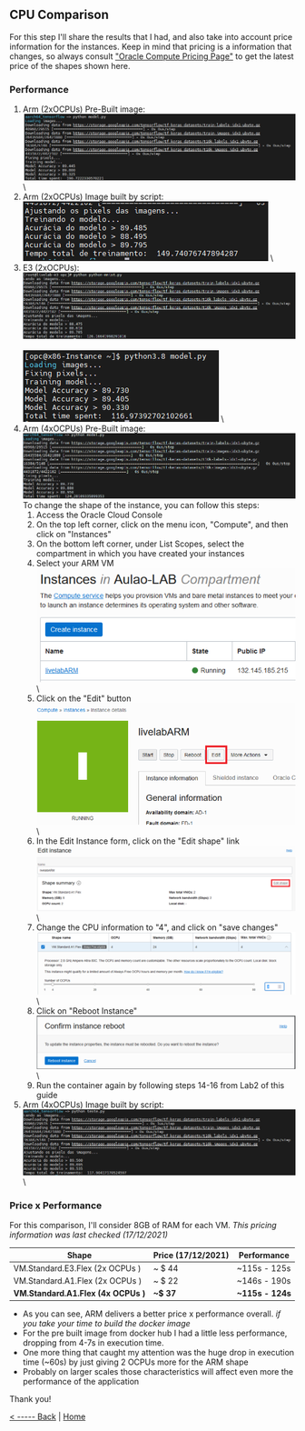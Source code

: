 ## CPU Comparison
For this step I'll share the results that I had, and also take into account price information for the instances.
Keep in mind that pricing is a information that changes, so always consult ["Oracle Compute Pricing Page"](https://www.oracle.com/cloud/compute/pricing.html) to get the latest price of the shapes shown here.



### Performance
1. Arm (2xOCPUs) Pre-Built image:
\
![](./img/001-LAB4.PNG)
\
2. Arm (2xOCPUs) Image built by script:
\
![](./img/002-LAB4.PNG)
\
3. E3 (2xOCPUs):
\
![](./img/003-LAB4.PNG)
\
\
![](./img/0031-LAB4.PNG)
\
4. Arm (4xOCPUs) Pre-Built image:
\
![](./img/004-LAB4.PNG)
\
To change the shape of the instance, you can follow this steps:
	1. Access the Oracle Cloud Console
	2. On the top left corner, click on the menu icon, "Compute", and then click on "Instances"
	3. On the bottom left corner, under List Scopes, select the compartment in which you have created your instances
	4. Select your ARM VM
    \
![](./img/005-LAB4.PNG)
\
	5. Click on the "Edit" button
    \
![](./img/006-LAB4.PNG)
\
	6. In the Edit Instance form, click on the "Edit shape" link
    \
![](./img/007-LAB4.PNG)
\
	7. Change the CPU information to "4", and click on "save changes"
    \
![](./img/008-LAB4.PNG)
\
	8. Click on "Reboot Instance"
    \
![](./img/009-LAB4.PNG)
\
	9. Run the container again by following steps 14-16 from Lab2 of this guide
5. Arm (4xOCPUs) Image built by script:
\
![](./img/0041-LAB4.PNG)
\
### Price x Performance
For this comparison, I'll consider 8GB of RAM for each VM. 
*This pricing information was last checked (17/12/2021)*

|Shape| Price (17/12/2021) | Performance
|--|--|--|
| VM.Standard.E3.Flex (2x OCPUs ) | ~ $ 44 | ~115s - 125s|
| VM.Standard.A1.Flex (2x OCPUs ) | ~ $ 22 | ~146s - 190s|
| **VM.Standard.A1.Flex (4x OCPUs )** | **~$ 37** | **~115s - 124s**|

- As you can see,  ARM delivers a better price x performance overall. _if you take your time to build the docker image_ 
- For the pre built image from docker hub I had a little less performance, dropping from 4-7s in execution time.
- One more thing that caught my attention was the huge drop in execution time (~60s) by just giving 2 OCPUs more for the ARM shape
- Probably on larger scales those characteristics will affect even more the performance of the application


Thank you!


[< ----- Back](../Step3/Step3.md)        |          [Home](../README.md)        
